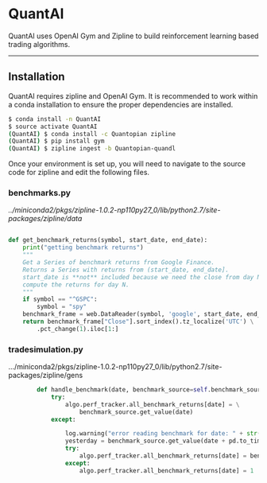 # QuantAI

QuantAI uses OpenAI Gym and Zipline to build reinforcement learning based trading algorithms.

---

## Installation

QuantAI requires zipline and OpenAI Gym. It is recommended to work within a conda installation to ensure the proper dependencies are installed. 

```sh
$ conda install -n QuantAI
$ source activate QuantAI
(QuantAI) $ conda install -c Quantopian zipline
(QuantAI) $ pip install gym
(QuantAI) $ zipline ingest -b Quantopian-quandl
```

Once your environment is set up, you will need to navigate to the source code for zipline and edit the following files.

### benchmarks.py
*../miniconda2/pkgs/zipline-1.0.2-np110py27_0/lib/python2.7/site-packages/zipline/data*
``` python

def get_benchmark_returns(symbol, start_date, end_date):
    print("getting benchmark returns")
    """
    Get a Series of benchmark returns from Google Finance.
    Returns a Series with returns from (start_date, end_date].
    start_date is **not** included because we need the close from day N - 1 to
    compute the returns for day N.
    """
    if symbol == "^GSPC":
        symbol = "spy"
    benchmark_frame = web.DataReader(symbol, 'google', start_date, end_date)
    return benchmark_frame["Close"].sort_index().tz_localize('UTC') \
        .pct_change(1).iloc[1:]
```

### tradesimulation.py
…/miniconda2/pkgs/zipline-1.0.2-np110py27_0/lib/python2.7/site-packages/zipline/gens
``` python
        def handle_benchmark(date, benchmark_source=self.benchmark_source):
            try:
                algo.perf_tracker.all_benchmark_returns[date] = \
                    benchmark_source.get_value(date)
            except:

                log.warning("error reading benchmark for date: " + str(date))
                yesterday = benchmark_source.get_value(date + pd.to_timedelta(-1, unit="d"))
                try:
                    algo.perf_tracker.all_benchmark_returns[date] = benchmark_source.get_value(yesterday)
                except:
                    algo.perf_tracker.all_benchmark_returns[date] = 1

```